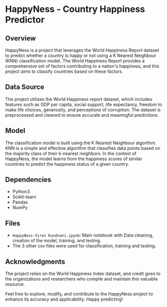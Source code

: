 # HappyNess - Country Happiness Predictor

## Overview

HappyNess is a project that leverages the World Happiness Report dataset to predict whether a country is happy or not using a K Nearest Neighbour (KNN) classification model. The World Happiness Report provides a comprehensive set of factors contributing to a nation's happiness, and this project aims to classify countries based on these factors.

## Data Source

The project utilizes the World Happiness report dataset, which includes features such as GDP per capita, social support, life expectancy, freedom to make life choices, generosity, and perceptions of corruption. The dataset is preprocessed and cleaned to ensure accurate and meaningful predictions.

## Model

The classification model is built using the K Nearest Neighbour algorithm. KNN is a simple and effective algorithm that classifies data points based on the majority class of their k-nearest neighbors. In the context of HappyNess, the model learns from the happiness scores of similar countries to predict the happiness status of a given country.

## Dependencies

- Python3
- Scikit-learn
- Pandas
- NumPy

## Files

- `HappyNess-Viren Kundnani.ipynb`: Main notebook with Data cleaning, creation of the model, training, and testing.
- The 3 other csv files were used for classification, training and testing.

## Acknowledgments

The project relies on the World Happiness Index dataset, and credit goes to the organizations and researchers who compile and maintain this valuable resource.

Feel free to explore, modify, and contribute to the HappyNess project to enhance its accuracy and applicability. Happy predicting!
